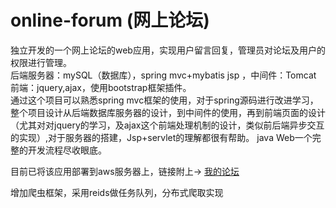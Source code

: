 # online-forum (网上论坛)
独立开发的一个网上论坛的web应用，实现用户留言回复，管理员对论坛及用户的权限进行管理。<br>
后端服务器：mySQL（数据库），spring mvc+mybatis jsp ，中间件：Tomcat<br>
前端：jquery,ajax，使用bootstrap框架插件。<br>
通过这个项目可以熟悉spring mvc框架的使用，对于spring源码进行改进学习，整个项目设计从后端数据库服务器的设计，到中间件的使用，再到前端页面的设计（尤其对对jquery的学习，及ajax这个前端处理机制的设计，类似前后端异步交互的实现）,对于服务器的搭建，Jsp+servlet的理解都很有帮助。
java Web一个完整的开发流程尽收眼底。

目前已将该应用部署到aws服务器上，链接附上->
[我的论坛](http://18.221.27.170:8082/1.03)

增加爬虫框架，采用reids做任务队列，分布式爬取实现
